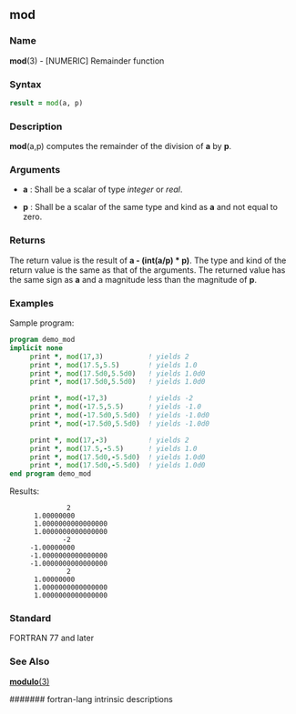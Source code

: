 ## mod
### __Name__

__mod__(3) - \[NUMERIC\] Remainder function


### __Syntax__
```fortran
result = mod(a, p)
```
### __Description__

__mod__(a,p) computes the remainder of the division of __a__ by __p__.

### __Arguments__

  - __a__
    : Shall be a scalar of type _integer_ or _real_.

  - __p__
    : Shall be a scalar of the same type and kind as __a__ and not equal to
    zero.

### __Returns__

The return value is the result of __a - (int(a/p) \* p)__. The type and kind
of the return value is the same as that of the arguments. The returned
value has the same sign as __a__ and a magnitude less than the magnitude of
__p__.

### __Examples__

Sample program:

```fortran
program demo_mod
implicit none
     print *, mod(17,3)           ! yields 2
     print *, mod(17.5,5.5)       ! yields 1.0
     print *, mod(17.5d0,5.5d0)   ! yields 1.0d0
     print *, mod(17.5d0,5.5d0)   ! yields 1.0d0

     print *, mod(-17,3)          ! yields -2
     print *, mod(-17.5,5.5)      ! yields -1.0
     print *, mod(-17.5d0,5.5d0)  ! yields -1.0d0
     print *, mod(-17.5d0,5.5d0)  ! yields -1.0d0

     print *, mod(17,-3)          ! yields 2
     print *, mod(17.5,-5.5)      ! yields 1.0
     print *, mod(17.5d0,-5.5d0)  ! yields 1.0d0
     print *, mod(17.5d0,-5.5d0)  ! yields 1.0d0
end program demo_mod
```
  Results:
```text
              2
      1.00000000    
      1.0000000000000000     
      1.0000000000000000     
             -2
     -1.00000000    
     -1.0000000000000000     
     -1.0000000000000000     
              2
      1.00000000    
      1.0000000000000000     
      1.0000000000000000     
```
### __Standard__

FORTRAN 77 and later

### __See Also__

[__modulo__(3)](MODULO)

####### fortran-lang intrinsic descriptions
